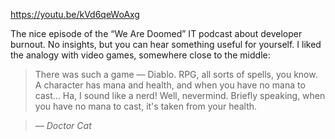 ﻿https://youtu.be/kVd6qeWoAxg

The nice episode of the “We Are Doomed” IT podcast about developer burnout. No insights, but you can hear something useful for yourself. I liked the analogy with video games, somewhere close to the middle:

> There was such a game — Diablo. RPG, all sorts of spells, you know. A character has mana and health, and when you have no mana to cast… Ha, I sound like a nerd! Well, nevermind. Briefly speaking, when you have no mana to cast, it's taken from your health.

> *— Doctor Cat*
